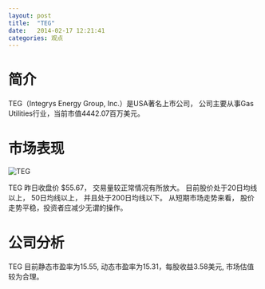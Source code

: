 ```yaml
---
layout: post
title:  "TEG"
date:   2014-02-17 12:21:41
categories: 观点
---
```


# 简介
TEG（Integrys Energy Group, Inc.）是USA著名上市公司，
公司主要从事Gas Utilities行业，当前市值4442.07百万美元。

# 市场表现

![TEG](http://finviz.com/chart.ashx?t=TEG&ty=c&ta=1&p=d&s=l)

TEG 昨日收盘价 $55.67，
交易量较正常情况有所放大。
目前股价处于20日均线以上，
50日均线以上，
并且处于200日均线以下。
从短期市场走势来看，
股价走势平稳，投资者应减少无谓的操作。

# 公司分析
TEG 目前静态市盈率为15.55, 动态市盈率为15.31，每股收益3.58美元,
市场估值较为合理。

